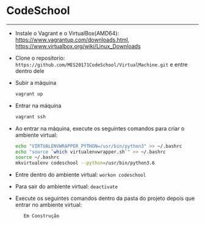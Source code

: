 # CodeSchool
***

* Instale o Vagrant e o VirtualBox(AMD64): https://www.vagrantup.com/downloads.html, https://www.virtualbox.org/wiki/Linux_Downloads

* Clone o repositorio: ```https://github.com/MES20171CodeSchool/VirtualMachine.git``` e entre dentro dele

* Subir a máquina
  
    ```sh
    vagrant up
    ```

* Entrar na máquina

    ```sh
    vagrant ssh
    ```

* Ao entrar na máquina, execute os seguintes comandos para criar o ambiente virtual:

    ```sh
    echo "VIRTUALENVWRAPPER_PYTHON=/usr/bin/python3" >> ~/.bashrc
    echo "source `which virtualenvwrapper.sh`" >> ~/.bashrc
    source ~/.bashrc
    mkvirtualenv codeschool --python=/usr/bin/python3.6
    ```

* Entre dentro do ambiente virtual: ```workon codeschool```

* Para sair do ambiente virtual: ```deactivate```

* Execute os seguintes comandos dentro da pasta do projeto depois que entrar no ambiente virtual:

    ```sh
       Em Construção
    ```

